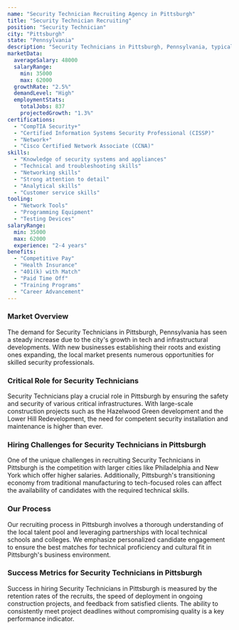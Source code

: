 ```yaml
---
name: "Security Technician Recruiting Agency in Pittsburgh"
title: "Security Technician Recruiting"
position: "Security Technician"
city: "Pittsburgh"
state: "Pennsylvania"
description: "Security Technicians in Pittsburgh, Pennsylvania, typically work on installing and maintaining security systems and equipment, assisting in security breaches or problems, and providing technical support."
marketData:
  averageSalary: 48000
  salaryRange:
    min: 35000
    max: 62000
  growthRate: "2.5%"
  demandLevel: "High"
  employmentStats:
    totalJobs: 837
    projectedGrowth: "1.3%"
certifications:
  - "CompTIA Security+"
  - "Certified Information Systems Security Professional (CISSP)"
  - "Network+"
  - "Cisco Certified Network Associate (CCNA)"
skills:
  - "Knowledge of security systems and appliances"
  - "Technical and troubleshooting skills"
  - "Networking skills"
  - "Strong attention to detail"
  - "Analytical skills"
  - "Customer service skills"
tooling:
  - "Network Tools"
  - "Programming Equipment"
  - "Testing Devices"
salaryRange:
  min: 35000
  max: 62000
  experience: "2-4 years"
benefits:
  - "Competitive Pay"
  - "Health Insurance"
  - "401(k) with Match"
  - "Paid Time Off"
  - "Training Programs"
  - "Career Advancement"
---
```


### Market Overview
The demand for Security Technicians in Pittsburgh, Pennsylvania has seen a steady increase due to the city's growth in tech and infrastructural developments. With new businesses establishing their roots and existing ones expanding, the local market presents numerous opportunities for skilled security professionals.

### Critical Role for Security Technicians
Security Technicians play a crucial role in Pittsburgh by ensuring the safety and security of various critical infrastructures. With large-scale construction projects such as the Hazelwood Green development and the Lower Hill Redevelopment, the need for competent security installation and maintenance is higher than ever.

### Hiring Challenges for Security Technicians in Pittsburgh
One of the unique challenges in recruiting Security Technicians in Pittsburgh is the competition with larger cities like Philadelphia and New York which offer higher salaries. Additionally, Pittsburgh's transitioning economy from traditional manufacturing to tech-focused roles can affect the availability of candidates with the required technical skills.

### Our Process
Our recruiting process in Pittsburgh involves a thorough understanding of the local talent pool and leveraging partnerships with local technical schools and colleges. We emphasize personalized candidate engagement to ensure the best matches for technical proficiency and cultural fit in Pittsburgh's business environment.

### Success Metrics for Security Technicians in Pittsburgh
Success in hiring Security Technicians in Pittsburgh is measured by the retention rates of the recruits, the speed of deployment in ongoing construction projects, and feedback from satisfied clients. The ability to consistently meet project deadlines without compromising quality is a key performance indicator.